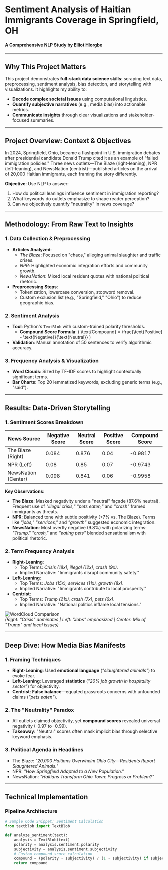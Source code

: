 # Sentiment Analysis of Haitian Immigrants Coverage in Springfield, OH  
#### A Comprehensive NLP Study by Elliot Hlorgbe  

---

##  **Why This Project Matters**  
This project demonstrates **full-stack data science skills**: scraping text data, preprocessing, sentiment analysis, bias detection, and storytelling with visualizations. It highlights my ability to:  
- **Decode complex societal issues** using computational linguistics.  
- **Quantify subjective narratives** (e.g., media bias) into actionable metrics.  
- **Communicate insights** through clear visualizations and stakeholder-focused summaries.  

---

##  **Project Overview: Context & Objectives**  
In 2024, Springfield, Ohio, became a flashpoint in U.S. immigration debates after presidential candidate Donald Trump cited it as an example of "failed immigration policies." Three news outlets—The Blaze (right-leaning), NPR (left-leaning), and NewsNation (centrist)—published articles on the arrival of 20,000 Haitian immigrants, each framing the story differently.  

**Objective**: Use NLP to answer:  
1. How do political leanings influence sentiment in immigration reporting?  
2. What keywords do outlets emphasize to shape reader perception?  
3. Can we objectively quantify "neutrality" in news coverage?  

---

##  **Methodology: From Raw Text to Insights**  

### **1. Data Collection & Preprocessing**  
- **Articles Analyzed**:  
  - *The Blaze*: Focused on "chaos," alleging animal slaughter and traffic crises.  
  - *NPR*: Highlighted economic integration efforts and community growth.  
  - *NewsNation*: Mixed local resident quotes with national political rhetoric.  
- **Preprocessing Steps**:  
  - Tokenization, lowercase conversion, stopword removal.  
  - Custom exclusion list (e.g., "Springfield," "Ohio") to reduce geographic bias.  

### **2. Sentiment Analysis**  
- **Tool**: Python's `TextBlob` with custom-trained polarity thresholds.  
  - **Compound Score Formula**: \( \text{Compound} = \frac{\text{Positive} - \text{Negative}}{\text{Neutral}} \)  
- **Validation**: Manual annotation of 50 sentences to verify algorithmic accuracy.  

### **3. Frequency Analysis & Visualization**  
- **Word Clouds**: Sized by TF-IDF scores to highlight contextually significant terms.  
- **Bar Charts**: Top 20 lemmatized keywords, excluding generic terms (e.g., "said").  

---

##  **Results: Data-Driven Storytelling**  

### **1. Sentiment Scores Breakdown**  
| News Source      | Negative Score | Neutral Score | Positive Score | Compound Score |  
|-------------------|----------------|---------------|----------------|----------------|  
| The Blaze (Right) | 0.084          | 0.876         | 0.04           | -0.9817        |  
| NPR (Left)        | 0.08           | 0.85          | 0.07           | -0.9743        |  
| NewsNation (Center)| 0.098         | 0.841         | 0.06           | -0.9958        |  

**Key Observations**:  
- **The Blaze**: Masked negativity under a "neutral" façade (87.6% neutral). Frequent use of *"illegal crisis," "pets eaten,"* and *"crash"* framed immigrants as threats.  
- **NPR**: Balanced tone with subtle positivity (+7% vs. The Blaze). Terms like *"jobs," "services,"* and *"growth"* suggested economic integration.  
- **NewsNation**: Most overtly negative (9.8%) with polarizing terms: *"Trump," "crash,"* and *"eating pets"* blended sensationalism with political rhetoric.  

### **2. Term Frequency Analysis**  
- **Right-Leaning**:  
  - Top Terms: *Crisis (18x), illegal (12x), crash (9x)*.  
  - Implied Narrative: "Immigrants disrupt community safety."  
- **Left-Leaning**:  
  - Top Terms: *Jobs (15x), services (11x), growth (8x)*.  
  - Implied Narrative: "Immigrants contribute to local prosperity."  
- **Centrist**:  
  - Top Terms: *Trump (21x), crash (7x), pets (6x)*.  
  - Implied Narrative: "National politics inflame local tensions."  

![WordCloud Comparison](images/wordcloud.png)  
*(Right: "Crisis" dominates | Left: "Jobs" emphasized | Center: Mix of "Trump" and local issues)*  

---

##  **Deep Dive: How Media Bias Manifests**  

### **1. Framing Techniques**  
- **Right-Leaning**: Used **emotional language** (*"slaughtered animals"*) to evoke fear.  
- **Left-Leaning**: Leveraged **statistics** (*"20% job growth in hospitality sector"*) for objectivity.  
- **Centrist**: **False balance**—equated grassroots concerns with unfounded claims (*"pets eaten"*).  

### **2. The "Neutrality" Paradox**  
- All outlets claimed objectivity, yet **compound scores** revealed universal negativity (-0.97 to -0.99).  
- **Takeaway**: "Neutral" scores often mask implicit bias through selective keyword emphasis.  

### **3. Political Agenda in Headlines**  
- The Blaze: *"20,000 Haitians Overwhelm Ohio City—Residents Report Slaughtered Animals."*  
- NPR: *"How Springfield Adapted to a New Population."*  
- NewsNation: *"Haitians Transform Ohio Town: Progress or Problem?"*  

---

##  **Technical Implementation**  

### **Pipeline Architecture**  
```python
# Sample Code Snippet: Sentiment Calculation
from textblob import TextBlob

def analyze_sentiment(text):
    analysis = TextBlob(text)
    polarity = analysis.sentiment.polarity
    subjectivity = analysis.sentiment.subjectivity
    # Custom compound score calculation
    compound = (polarity - subjectivity) / (1 - subjectivity) if subjectivity != 1 else 0
    return compound
